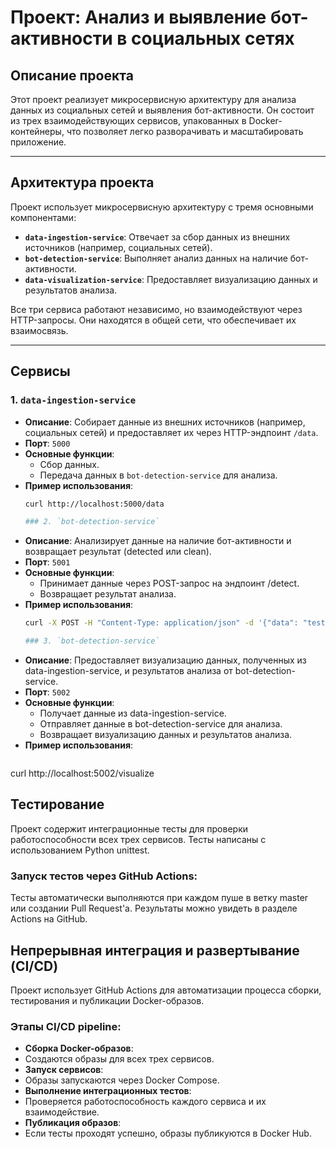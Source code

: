 # Проект: Анализ и выявление бот-активности в социальных сетях

## Описание проекта

Этот проект реализует микросервисную архитектуру для анализа данных из социальных сетей и выявления бот-активности. Он состоит из трех взаимодействующих сервисов, упакованных в Docker-контейнеры, что позволяет легко разворачивать и масштабировать приложение.

---

## Архитектура проекта

Проект использует микросервисную архитектуру с тремя основными компонентами:
- **`data-ingestion-service`**: Отвечает за сбор данных из внешних источников (например, социальных сетей).
- **`bot-detection-service`**: Выполняет анализ данных на наличие бот-активности.
- **`data-visualization-service`**: Предоставляет визуализацию данных и результатов анализа.

Все три сервиса работают независимо, но взаимодействуют через HTTP-запросы. Они находятся в общей сети, что обеспечивает их взаимосвязь.

---

## Сервисы

### 1. `data-ingestion-service`
- **Описание**: Собирает данные из внешних источников (например, социальных сетей) и предоставляет их через HTTP-эндпоинт `/data`.
- **Порт**: `5000`
- **Основные функции**:
  - Сбор данных.
  - Передача данных в `bot-detection-service` для анализа.
- **Пример использования**:
  ```bash
  curl http://localhost:5000/data

  ### 2. `bot-detection-service`
- **Описание**: Анализирует данные на наличие бот-активности и возвращает результат (detected или clean).
- **Порт**: `5001`
- **Основные функции**:
  - Принимает данные через POST-запрос на эндпоинт /detect.
  - Возвращает результат анализа.
- **Пример использования**:
  ```bash
  curl -X POST -H "Content-Type: application/json" -d '{"data": "test"}' http://localhost:5001/detect

  ### 3. `bot-detection-service`
- **Описание**: Предоставляет визуализацию данных, полученных из data-ingestion-service, и результатов анализа от bot-detection-service.
- **Порт**: `5002`
- **Основные функции**:
  - Получает данные из data-ingestion-service.
  - Отправляет данные в bot-detection-service для анализа.
  - Возвращает визуализацию данных и результатов анализа.
- **Пример использования**:
  ```bash
 curl http://localhost:5002/visualize
 ## Тестирование
 Проект содержит интеграционные тесты для проверки работоспособности всех трех сервисов. Тесты написаны с использованием Python unittest.
 
 ### Запуск тестов через GitHub Actions:
Тесты автоматически выполняются при каждом пуше в ветку master или создании Pull Request'а. Результаты можно увидеть в разделе Actions на GitHub.

 ## Непрерывная интеграция и развертывание (CI/CD)
Проект использует GitHub Actions для автоматизации процесса сборки, тестирования и публикации Docker-образов.

 ### Этапы CI/CD pipeline:
- **Сборка Docker-образов**:
- Создаются образы для всех трех сервисов.
- **Запуск сервисов**:
- Образы запускаются через Docker Compose.
- **Выполнение интеграционных тестов**:
- Проверяется работоспособность каждого сервиса и их взаимодействие.
- **Публикация образов**:
- Если тесты проходят успешно, образы публикуются в Docker Hub.
